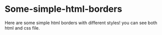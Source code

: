 # Some-simple-html-borders
Here are some simple html borders with different styles! you can see both html and css file.

